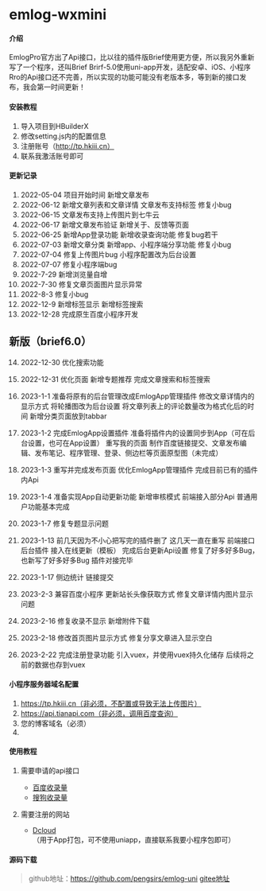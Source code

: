 # emlog-wxmini


#### 介绍
EmlogPro官方出了Api接口，比以往的插件版Brief使用更方便，所以我另外重新写了一个程序，还叫Brief
Brirf-5.0使用uni-app开发，适配安卓、iOS、小程序
Rro的Api接口还不完善，所以实现的功能可能没有老版本多，等到新的接口发布，我会第一时间更新！

#### 安装教程

1.  导入项目到HBuilderX
2.  修改setting.js内的配置信息
3.  注册账号（http://tp.hkiii.cn）
4.  联系我激活账号即可

#### 更新记录

1.  2022-05-04
	项目开始时间
	新增文章发布
2.  2022-06-12
	新增文章列表和文章详情
	文章发布支持标签
	修复小bug
3.  2022-06-15
	文章发布支持上传图片到七牛云 
4.  2022-06-17
	新增文章发布验证
	新增关于、反馈等页面
5.  2022-06-25
	新增App登录功能
	新增收录查询功能
	修复bug若干
6.  2022-07-03
    新增文章分类
	新增app、小程序端分享功能
	修复小bug
7.  2022-07-04
	修复上传图片bug
	小程序配置改为后台设置
8.  2022-07-07
	修复小程序端bug
9.	2022-7-29
	新增浏览量自增
10.	2022-7-30
	修复文章页面图片显示异常
11. 2022-8-3
	修复小bug
12. 2022-12-9
	新增标签显示
	新增标签搜索
13. 2022-12-28
	完成原生百度小程序开发
	
## 新版（brief6.0）
14. 2022-12-30
	优化搜索功能
15. 2022-12-31
	优化页面
	新增专题推荐
	完成文章搜索和标签搜索
16. 2023-1-1
	准备将原有的后台管理改成EmlogApp管理插件
	修改文章详情内的显示方式
	将轮播图改为后台设置
	将文章列表上的评论数量改为格式化后的时间
	新增分类页面放到tabbar
17. 2023-1-2
	完成EmlogApp设置插件
	准备将插件内的设置同步到App（可在后台设置，也可在App设置）
	重写我的页面
	制作百度链接提交、文章发布编辑、发布笔记、程序管理、登录、侧边栏等页面原型图（未完成）
18. 2023-1-3
	重写并完成发布页面
	优化EmlogApp管理插件
	完成目前已有的插件内Api
19. 2023-1-4
	准备实现App自动更新功能
	新增审核模式
	前端接入部分Api
	普通用户功能基本完成
	
20. 2023-1-7
	修复专题显示问题
	
21. 2023-1-13
	前几天因为不小心把写完的插件删了
	这几天一直在重写
	前端接口后台插件
	接入在线更新（模板）
	完成后台更新Api设置
	修复了好多好多Bug，也新写了好多好多Bug
	插件对接完毕

22. 2023-1-17
	侧边统计
	链接提交

23. 2023-2-3
	兼容百度小程序
	更新站长头像获取方式
	修复文章详情内图片显示问题

24. 2023-2-16
	修复收录不显示
	新增附件下载

25. 2023-2-18
	修改首页图片显示方式
	修复分享文章进入显示空白
	
26. 2023-2-22
	完成注册登录功能
	引入vuex，并使用vuex持久化储存
	后续将之前的数据也存到vuex
	
	
#### 小程序服务器域名配置
1. https://tp.hkiii.cn（非必须，不配置或导致无法上传图片）
2. https://api.tianapi.com（非必须，调用百度查询）
3. 您的博客域名（必须） 
4. 
#### 使用教程
1. 需要申请的api接口
	* [百度收录量](https://www.tianapi.com/apiview/203)
	* [搜狗收录量](https://www.tianapi.com/apiview/204)

2. 需要注册的网站
	* [Dcloud](https://dev.dcloud.net.cn/) （用于App打包，可不使用uniapp，直接联系我要小程序包即可）

#### 源码下载
>   github地址：https://github.com/pengsirs/emlog-uni
>   [gitee地址](https://gitee.com/pengsirs/emlog-wxmini) 
